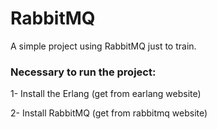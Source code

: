 # RabbitMQ
A simple project using RabbitMQ just to train.

### Necessary to run the project:
1- Install the Erlang (get from earlang website)

2- Install RabbitMQ (get from rabbitmq website)